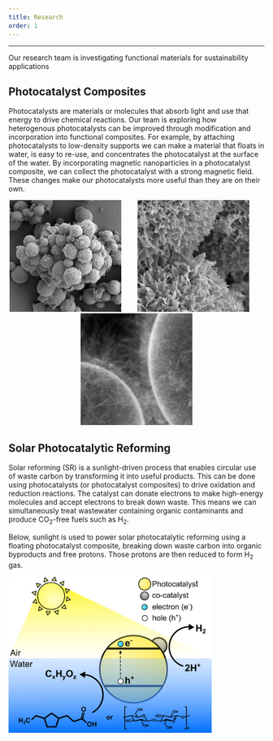 ```yaml
---
title: Research
order: 1
---
```

---------------

Our research team is investigating functional materials for sustainability applications

## Photocatalyst Composites

Photocatalysts are materials or molecules that absorb light and use that energy to drive chemical reactions. Our team is exploring
how heterogenous photocatalysts can be improved through modification and incorporation into functional composites. For example, 
by attaching photocatalysts to low-density supports we can make a material that floats in water, is easy to re-use, and concentrates the
photocatalyst at the surface of the water. By incorporating magnetic nanoparticles in a photocatalyst composite, we can collect the
photocatalyst with a strong magnetic field. These changes make our photocatalysts more useful than they are on their own.

<p align="center">
  <img src="assets/Images/SEM1.png" width="220" alt="SEM Image of Carbon Nitride on Glass Spheres"> &nbsp;&nbsp;&nbsp;&nbsp;&nbsp;&nbsp; <img src="assets/Images/SEM2.png" width="220" alt="SEM Image of Carbon Nitride on Glass Spheres"> &nbsp;&nbsp;&nbsp;&nbsp;&nbsp;&nbsp; <img src="assets/Images/TEM1.png" width="220" alt="TEM Image of Carbon Nitride on Glass Spheres">
</p>

## Solar Photocatalytic Reforming

Solar reforming (SR) is a sunlight-driven process that enables circular use of waste carbon by transforming it into useful products.
This can be done using photocatalysts (or photocatalyst composites) to drive oxidation and reduction reactions. The catalyst can donate
electrons to make high-energy molecules and accept electrons to break down waste. This means we can simultaneously treat wastewater 
containing organic contaminants and produce CO<sub>2</sub>-free fuels such as H<sub>2</sub>.

Below, sunlight is used to power solar photocatalytic reforming using a floating photocatalyst composite, breaking down waste carbon into
organic byproducts and free protons. Those protons are then reduced to form H<sub>2</sub> gas.

<img src="assets/Images/Reforming_Home.png" width="400" alt="SEM Image of Carbon Nitride on Glass Spheres">
